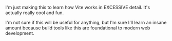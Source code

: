 I'm just making this to learn how Vite works in
EXCESSIVE detail. It's actually really cool and fun.

I'm not sure if this will be useful for anything, but
I'm sure I'll learn an insane amount because build tools
like this are foundational to modern web development.
